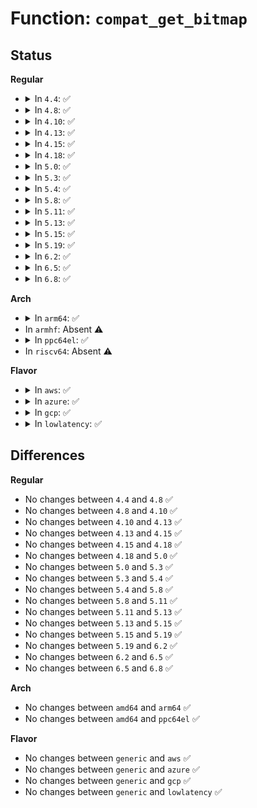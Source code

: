 # Function: <code>compat_get_bitmap</code>

## Status
<b>Regular</b>
<ul>
<li>
<details>
<summary>In <code>4.4</code>: ✅</summary>

```c
long int compat_get_bitmap(long unsigned int *mask, const compat_ulong_t *umask, long unsigned int bitmap_size);
```

**Collision:** Unique Global

**Inline:** No

**Transformation:** False

**Instances:**

```
In kernel/compat.c (ffffffff81111710)
Location: kernel/compat.c:890
Inline: False
Direct callers:
  - kernel/compat.c:compat_SyS_sched_setaffinity
  - kernel/compat.c:compat_SyS_migrate_pages
  - kernel/compat.c:compat_SyS_migrate_pages
  - kernel/compat.c:compat_SyS_migrate_pages
  - mm/mempolicy.c:compat_SyS_set_mempolicy
  - mm/mempolicy.c:compat_SyS_mbind
```
**Symbols:**

```
ffffffff81111710-ffffffff811117bc: compat_get_bitmap (STB_GLOBAL)
```
</details>
</li>
<li>
<details>
<summary>In <code>4.8</code>: ✅</summary>

```c
long int compat_get_bitmap(long unsigned int *mask, const compat_ulong_t *umask, long unsigned int bitmap_size);
```

**Collision:** Unique Global

**Inline:** No

**Transformation:** False

**Instances:**

```
In kernel/compat.c (ffffffff81118e60)
Location: kernel/compat.c:890
Inline: False
Direct callers:
  - kernel/compat.c:compat_SyS_migrate_pages
  - kernel/compat.c:compat_SyS_migrate_pages
  - kernel/compat.c:compat_SyS_migrate_pages
  - kernel/compat.c:compat_SyS_sched_setaffinity
  - mm/mempolicy.c:compat_SyS_mbind
  - mm/mempolicy.c:compat_SyS_set_mempolicy
```
**Symbols:**

```
ffffffff81118e60-ffffffff81118f0c: compat_get_bitmap (STB_GLOBAL)
```
</details>
</li>
<li>
<details>
<summary>In <code>4.10</code>: ✅</summary>

```c
long int compat_get_bitmap(long unsigned int *mask, const compat_ulong_t *umask, long unsigned int bitmap_size);
```

**Collision:** Unique Global

**Inline:** No

**Transformation:** False

**Instances:**

```
In kernel/compat.c (ffffffff81120580)
Location: kernel/compat.c:898
Inline: False
Direct callers:
  - kernel/compat.c:C_SYSC_migrate_pages
  - kernel/compat.c:C_SYSC_migrate_pages
  - kernel/compat.c:compat_SyS_sched_setaffinity
  - mm/mempolicy.c:C_SYSC_mbind
  - mm/mempolicy.c:C_SYSC_set_mempolicy
```
**Symbols:**

```
ffffffff81120580-ffffffff8112062c: compat_get_bitmap (STB_GLOBAL)
```
</details>
</li>
<li>
<details>
<summary>In <code>4.13</code>: ✅</summary>

```c
long int compat_get_bitmap(long unsigned int *mask, const compat_ulong_t *umask, long unsigned int bitmap_size);
```

**Collision:** Unique Global

**Inline:** No

**Transformation:** False

**Instances:**

```
In kernel/compat.c (ffffffff81120e70)
Location: kernel/compat.c:453
Inline: False
Direct callers:
  - kernel/compat.c:C_SYSC_migrate_pages
  - kernel/compat.c:C_SYSC_migrate_pages
  - kernel/compat.c:compat_SyS_sched_setaffinity
  - mm/mempolicy.c:C_SYSC_mbind
  - mm/mempolicy.c:C_SYSC_set_mempolicy
  - fs/select.c:compat_get_fd_set
```
**Symbols:**

```
ffffffff81120e70-ffffffff81120f27: compat_get_bitmap (STB_GLOBAL)
```
</details>
</li>
<li>
<details>
<summary>In <code>4.15</code>: ✅</summary>

```c
long int compat_get_bitmap(long unsigned int *mask, const compat_ulong_t *umask, long unsigned int bitmap_size);
```

**Collision:** Unique Global

**Inline:** No

**Transformation:** False

**Instances:**

```
In kernel/compat.c (ffffffff8112c4e0)
Location: kernel/compat.c:412
Inline: False
Direct callers:
  - kernel/compat.c:C_SYSC_migrate_pages
  - kernel/compat.c:C_SYSC_migrate_pages
  - kernel/compat.c:compat_SyS_sched_setaffinity
  - mm/mempolicy.c:C_SYSC_mbind
  - mm/mempolicy.c:C_SYSC_set_mempolicy
  - fs/select.c:compat_get_fd_set
```
**Symbols:**

```
ffffffff8112c4e0-ffffffff8112c597: compat_get_bitmap (STB_GLOBAL)
```
</details>
</li>
<li>
<details>
<summary>In <code>4.18</code>: ✅</summary>

```c
long int compat_get_bitmap(long unsigned int *mask, const compat_ulong_t *umask, long unsigned int bitmap_size);
```

**Collision:** Unique Global

**Inline:** No

**Transformation:** False

**Instances:**

```
In kernel/compat.c (ffffffff8113ace0)
Location: kernel/compat.c:377
Inline: False
Direct callers:
  - kernel/compat.c:compat_get_user_cpu_mask
  - mm/mempolicy.c:__do_compat_sys_migrate_pages
  - mm/mempolicy.c:__do_compat_sys_migrate_pages
  - mm/mempolicy.c:__do_compat_sys_migrate_pages
  - mm/mempolicy.c:__do_compat_sys_mbind
  - mm/mempolicy.c:__do_compat_sys_set_mempolicy
  - fs/select.c:compat_get_fd_set
```
**Symbols:**

```
ffffffff8113ace0-ffffffff8113ad90: compat_get_bitmap (STB_GLOBAL)
```
</details>
</li>
<li>
<details>
<summary>In <code>5.0</code>: ✅</summary>

```c
long int compat_get_bitmap(long unsigned int *mask, const compat_ulong_t *umask, long unsigned int bitmap_size);
```

**Collision:** Unique Global

**Inline:** No

**Transformation:** False

**Instances:**

```
In kernel/compat.c (ffffffff81146550)
Location: kernel/compat.c:348
Inline: False
Direct callers:
  - kernel/compat.c:compat_get_user_cpu_mask
  - mm/mempolicy.c:__do_compat_sys_migrate_pages
  - mm/mempolicy.c:__do_compat_sys_migrate_pages
  - mm/mempolicy.c:__do_compat_sys_migrate_pages
  - mm/mempolicy.c:__do_compat_sys_mbind
  - mm/mempolicy.c:__do_compat_sys_set_mempolicy
  - fs/select.c:compat_get_fd_set
```
**Symbols:**

```
ffffffff81146550-ffffffff81146603: compat_get_bitmap (STB_GLOBAL)
```
</details>
</li>
<li>
<details>
<summary>In <code>5.3</code>: ✅</summary>

```c
long int compat_get_bitmap(long unsigned int *mask, const compat_ulong_t *umask, long unsigned int bitmap_size);
```

**Collision:** Unique Global

**Inline:** No

**Transformation:** False

**Instances:**

```
In kernel/compat.c (ffffffff811516b0)
Location: kernel/compat.c:281
Inline: False
Direct callers:
  - kernel/compat.c:compat_get_user_cpu_mask
  - mm/mempolicy.c:__do_compat_sys_migrate_pages
  - mm/mempolicy.c:__do_compat_sys_migrate_pages
  - mm/mempolicy.c:__do_compat_sys_migrate_pages
  - mm/mempolicy.c:__do_compat_sys_mbind
  - mm/mempolicy.c:__do_compat_sys_set_mempolicy
  - fs/select.c:compat_get_fd_set
```
**Symbols:**

```
ffffffff811516b0-ffffffff81151757: compat_get_bitmap (STB_GLOBAL)
```
</details>
</li>
<li>
<details>
<summary>In <code>5.4</code>: ✅</summary>

```c
long int compat_get_bitmap(long unsigned int *mask, const compat_ulong_t *umask, long unsigned int bitmap_size);
```

**Collision:** Unique Global

**Inline:** No

**Transformation:** False

**Instances:**

```
In kernel/compat.c (ffffffff8115d300)
Location: kernel/compat.c:281
Inline: False
Direct callers:
  - kernel/compat.c:compat_get_user_cpu_mask
  - mm/mempolicy.c:__do_compat_sys_migrate_pages
  - mm/mempolicy.c:__do_compat_sys_migrate_pages
  - mm/mempolicy.c:__do_compat_sys_migrate_pages
  - mm/mempolicy.c:__do_compat_sys_mbind
  - mm/mempolicy.c:__do_compat_sys_set_mempolicy
  - fs/select.c:compat_get_fd_set
```
**Symbols:**

```
ffffffff8115d300-ffffffff8115d3a7: compat_get_bitmap (STB_GLOBAL)
```
</details>
</li>
<li>
<details>
<summary>In <code>5.8</code>: ✅</summary>

```c
long int compat_get_bitmap(long unsigned int *mask, const compat_ulong_t *umask, long unsigned int bitmap_size);
```

**Collision:** Unique Global

**Inline:** No

**Transformation:** False

**Instances:**

```
In kernel/compat.c (ffffffff8116dd40)
Location: kernel/compat.c:193
Inline: False
Direct callers:
  - kernel/compat.c:compat_get_user_cpu_mask
  - mm/mempolicy.c:__do_compat_sys_migrate_pages
  - mm/mempolicy.c:__do_compat_sys_migrate_pages
  - mm/mempolicy.c:__do_compat_sys_migrate_pages
  - mm/mempolicy.c:__do_compat_sys_mbind
  - mm/mempolicy.c:__do_compat_sys_set_mempolicy
  - fs/select.c:compat_core_sys_select
  - fs/select.c:compat_core_sys_select
  - fs/select.c:compat_core_sys_select
```
**Symbols:**

```
ffffffff8116dd40-ffffffff8116dde8: compat_get_bitmap (STB_GLOBAL)
```
</details>
</li>
<li>
<details>
<summary>In <code>5.11</code>: ✅</summary>

```c
long int compat_get_bitmap(long unsigned int *mask, const compat_ulong_t *umask, long unsigned int bitmap_size);
```

**Collision:** Unique Global

**Inline:** No

**Transformation:** False

**Instances:**

```
In kernel/compat.c (ffffffff8116a330)
Location: kernel/compat.c:193
Inline: False
Direct callers:
  - kernel/compat.c:compat_get_user_cpu_mask
  - mm/mempolicy.c:__do_compat_sys_migrate_pages
  - mm/mempolicy.c:__do_compat_sys_migrate_pages
  - mm/mempolicy.c:__do_compat_sys_migrate_pages
  - mm/mempolicy.c:__do_compat_sys_mbind
  - mm/mempolicy.c:__do_compat_sys_set_mempolicy
  - fs/select.c:compat_core_sys_select
  - fs/select.c:compat_core_sys_select
  - fs/select.c:compat_core_sys_select
```
**Symbols:**

```
ffffffff8116a330-ffffffff8116a3e6: compat_get_bitmap (STB_GLOBAL)
```
</details>
</li>
<li>
<details>
<summary>In <code>5.13</code>: ✅</summary>

```c
long int compat_get_bitmap(long unsigned int *mask, const compat_ulong_t *umask, long unsigned int bitmap_size);
```

**Collision:** Unique Global

**Inline:** No

**Transformation:** False

**Instances:**

```
In kernel/compat.c (ffffffff8116afd0)
Location: kernel/compat.c:193
Inline: False
Direct callers:
  - kernel/compat.c:compat_get_user_cpu_mask
  - mm/mempolicy.c:__do_compat_sys_migrate_pages
  - mm/mempolicy.c:__do_compat_sys_migrate_pages
  - mm/mempolicy.c:__do_compat_sys_migrate_pages
  - mm/mempolicy.c:__do_compat_sys_mbind
  - mm/mempolicy.c:__do_compat_sys_set_mempolicy
  - fs/select.c:compat_core_sys_select
  - fs/select.c:compat_core_sys_select
  - fs/select.c:compat_core_sys_select
```
**Symbols:**

```
ffffffff8116afd0-ffffffff8116b05e: compat_get_bitmap (STB_GLOBAL)
```
</details>
</li>
<li>
<details>
<summary>In <code>5.15</code>: ✅</summary>

```c
long int compat_get_bitmap(long unsigned int *mask, const compat_ulong_t *umask, long unsigned int bitmap_size);
```

**Collision:** Unique Global

**Inline:** No

**Transformation:** False

**Instances:**

```
In kernel/compat.c (ffffffff81190bd0)
Location: kernel/compat.c:193
Inline: False
Direct callers:
  - kernel/compat.c:compat_get_user_cpu_mask
  - mm/mempolicy.c:get_bitmap
  - fs/select.c:compat_core_sys_select
  - fs/select.c:compat_core_sys_select
  - fs/select.c:compat_core_sys_select
```
**Symbols:**

```
ffffffff81190bd0-ffffffff81190c5e: compat_get_bitmap (STB_GLOBAL)
```
</details>
</li>
<li>
<details>
<summary>In <code>5.19</code>: ✅</summary>

```c
long int compat_get_bitmap(long unsigned int *mask, const compat_ulong_t *umask, long unsigned int bitmap_size);
```

**Collision:** Unique Global

**Inline:** No

**Transformation:** False

**Instances:**

```
In kernel/compat.c (ffffffff811c0440)
Location: kernel/compat.c:193
Inline: False
Direct callers:
  - kernel/compat.c:__ia32_compat_sys_sched_setaffinity
  - mm/mempolicy.c:get_nodes
  - fs/select.c:compat_core_sys_select
  - fs/select.c:compat_core_sys_select
  - fs/select.c:compat_core_sys_select
```
**Symbols:**

```
ffffffff811c0440-ffffffff811c04e0: compat_get_bitmap (STB_GLOBAL)
```
</details>
</li>
<li>
<details>
<summary>In <code>6.2</code>: ✅</summary>

```c
long int compat_get_bitmap(long unsigned int *mask, const compat_ulong_t *umask, long unsigned int bitmap_size);
```

**Collision:** Unique Global

**Inline:** No

**Transformation:** False

**Instances:**

```
In kernel/compat.c (ffffffff81202800)
Location: kernel/compat.c:193
Inline: False
Direct callers:
  - kernel/compat.c:__ia32_compat_sys_sched_setaffinity
  - mm/mempolicy.c:get_nodes
  - fs/select.c:compat_core_sys_select
  - fs/select.c:compat_core_sys_select
  - fs/select.c:compat_core_sys_select
```
**Symbols:**

```
ffffffff81202800-ffffffff812028a7: compat_get_bitmap (STB_GLOBAL)
```
</details>
</li>
<li>
<details>
<summary>In <code>6.5</code>: ✅</summary>

```c
long int compat_get_bitmap(long unsigned int *mask, const compat_ulong_t *umask, long unsigned int bitmap_size);
```

**Collision:** Unique Global

**Inline:** No

**Transformation:** False

**Instances:**

```
In kernel/compat.c (ffffffff81217bd0)
Location: kernel/compat.c:193
Inline: False
Direct callers:
  - kernel/compat.c:__ia32_compat_sys_sched_setaffinity
  - mm/mempolicy.c:get_nodes
  - fs/select.c:compat_core_sys_select
  - fs/select.c:compat_core_sys_select
  - fs/select.c:compat_core_sys_select
  - io_uring/io_uring.c:io_register_iowq_aff
```
**Symbols:**

```
ffffffff81217bd0-ffffffff81217c6e: compat_get_bitmap (STB_GLOBAL)
```
</details>
</li>
<li>
<details>
<summary>In <code>6.8</code>: ✅</summary>

```c
long int compat_get_bitmap(long unsigned int *mask, const compat_ulong_t *umask, long unsigned int bitmap_size);
```

**Collision:** Unique Global

**Inline:** No

**Transformation:** False

**Instances:**

```
In kernel/compat.c (ffffffff8122f790)
Location: kernel/compat.c:193
Inline: False
Direct callers:
  - kernel/compat.c:__ia32_compat_sys_sched_setaffinity
  - mm/mempolicy.c:get_nodes
  - fs/select.c:compat_core_sys_select
  - fs/select.c:compat_core_sys_select
  - fs/select.c:compat_core_sys_select
  - io_uring/register.c:io_register_iowq_aff
```
**Symbols:**

```
ffffffff8122f790-ffffffff8122f82e: compat_get_bitmap (STB_GLOBAL)
```
</details>
</li>
</ul>
<b>Arch</b>
<ul>
<li>
<details>
<summary>In <code>arm64</code>: ✅</summary>

```c
long int compat_get_bitmap(long unsigned int *mask, const compat_ulong_t *umask, long unsigned int bitmap_size);
```

**Collision:** Unique Global

**Inline:** No

**Transformation:** False

**Instances:**

```
In kernel/compat.c (ffff8000101cd390)
Location: kernel/compat.c:281
Inline: False
Direct callers:
  - kernel/compat.c:__arm64_compat_sys_sched_setaffinity
  - mm/mempolicy.c:__arm64_compat_sys_migrate_pages
  - mm/mempolicy.c:__arm64_compat_sys_migrate_pages
  - mm/mempolicy.c:__arm64_compat_sys_mbind
  - mm/mempolicy.c:__arm64_compat_sys_set_mempolicy
  - fs/select.c:compat_get_fd_set
```
**Symbols:**

```
ffff8000101cd390-ffff8000101cd7d8: compat_get_bitmap (STB_GLOBAL)
```
</details>
</li>
<li>
In <code>armhf</code>: Absent ⚠️
</li>
<li>
<details>
<summary>In <code>ppc64el</code>: ✅</summary>

```c
long int compat_get_bitmap(long unsigned int *mask, const compat_ulong_t *umask, long unsigned int bitmap_size);
```

**Collision:** Unique Global

**Inline:** No

**Transformation:** False

**Instances:**

```
In kernel/compat.c (c000000000237120)
Location: kernel/compat.c:281
Inline: False
Direct callers:
  - kernel/compat.c:__do_compat_sys_sched_setaffinity
  - mm/mempolicy.c:__se_compat_sys_migrate_pages
  - mm/mempolicy.c:__se_compat_sys_migrate_pages
  - mm/mempolicy.c:__se_compat_sys_migrate_pages
  - mm/mempolicy.c:__se_compat_sys_mbind
  - mm/mempolicy.c:__se_compat_sys_set_mempolicy
  - fs/select.c:compat_get_fd_set
```
**Symbols:**

```
c000000000237120-c0000000002372c8: compat_get_bitmap (STB_GLOBAL)
```
</details>
</li>
<li>
In <code>riscv64</code>: Absent ⚠️
</li>
</ul>
<b>Flavor</b>
<ul>
<li>
<details>
<summary>In <code>aws</code>: ✅</summary>

```c
long int compat_get_bitmap(long unsigned int *mask, const compat_ulong_t *umask, long unsigned int bitmap_size);
```

**Collision:** Unique Global

**Inline:** No

**Transformation:** False

**Instances:**

```
In kernel/compat.c (ffffffff81155920)
Location: kernel/compat.c:281
Inline: False
Direct callers:
  - kernel/compat.c:compat_get_user_cpu_mask
  - mm/mempolicy.c:__do_compat_sys_migrate_pages
  - mm/mempolicy.c:__do_compat_sys_migrate_pages
  - mm/mempolicy.c:__do_compat_sys_migrate_pages
  - mm/mempolicy.c:__do_compat_sys_mbind
  - mm/mempolicy.c:__do_compat_sys_set_mempolicy
  - fs/select.c:compat_get_fd_set
```
**Symbols:**

```
ffffffff81155920-ffffffff811559c7: compat_get_bitmap (STB_GLOBAL)
```
</details>
</li>
<li>
<details>
<summary>In <code>azure</code>: ✅</summary>

```c
long int compat_get_bitmap(long unsigned int *mask, const compat_ulong_t *umask, long unsigned int bitmap_size);
```

**Collision:** Unique Global

**Inline:** No

**Transformation:** False

**Instances:**

```
In kernel/compat.c (ffffffff81148c40)
Location: kernel/compat.c:281
Inline: False
Direct callers:
  - kernel/compat.c:compat_get_user_cpu_mask
  - mm/mempolicy.c:__do_compat_sys_migrate_pages
  - mm/mempolicy.c:__do_compat_sys_migrate_pages
  - mm/mempolicy.c:__do_compat_sys_migrate_pages
  - mm/mempolicy.c:__do_compat_sys_mbind
  - mm/mempolicy.c:__do_compat_sys_set_mempolicy
  - fs/select.c:compat_get_fd_set
```
**Symbols:**

```
ffffffff81148c40-ffffffff81148ce7: compat_get_bitmap (STB_GLOBAL)
```
</details>
</li>
<li>
<details>
<summary>In <code>gcp</code>: ✅</summary>

```c
long int compat_get_bitmap(long unsigned int *mask, const compat_ulong_t *umask, long unsigned int bitmap_size);
```

**Collision:** Unique Global

**Inline:** No

**Transformation:** False

**Instances:**

```
In kernel/compat.c (ffffffff811536f0)
Location: kernel/compat.c:281
Inline: False
Direct callers:
  - kernel/compat.c:compat_get_user_cpu_mask
  - mm/mempolicy.c:__do_compat_sys_migrate_pages
  - mm/mempolicy.c:__do_compat_sys_migrate_pages
  - mm/mempolicy.c:__do_compat_sys_migrate_pages
  - mm/mempolicy.c:__do_compat_sys_mbind
  - mm/mempolicy.c:__do_compat_sys_set_mempolicy
  - fs/select.c:compat_get_fd_set
```
**Symbols:**

```
ffffffff811536f0-ffffffff81153797: compat_get_bitmap (STB_GLOBAL)
```
</details>
</li>
<li>
<details>
<summary>In <code>lowlatency</code>: ✅</summary>

```c
long int compat_get_bitmap(long unsigned int *mask, const compat_ulong_t *umask, long unsigned int bitmap_size);
```

**Collision:** Unique Global

**Inline:** No

**Transformation:** False

**Instances:**

```
In kernel/compat.c (ffffffff811605f0)
Location: kernel/compat.c:281
Inline: False
Direct callers:
  - kernel/compat.c:compat_get_user_cpu_mask
  - mm/mempolicy.c:__do_compat_sys_migrate_pages
  - mm/mempolicy.c:__do_compat_sys_migrate_pages
  - mm/mempolicy.c:__do_compat_sys_migrate_pages
  - mm/mempolicy.c:__do_compat_sys_mbind
  - mm/mempolicy.c:__do_compat_sys_set_mempolicy
  - fs/select.c:compat_get_fd_set
```
**Symbols:**

```
ffffffff811605f0-ffffffff81160697: compat_get_bitmap (STB_GLOBAL)
```
</details>
</li>
</ul>

## Differences
<b>Regular</b>
<ul>
<li>
No changes between <code>4.4</code> and <code>4.8</code> ✅
</li>
<li>
No changes between <code>4.8</code> and <code>4.10</code> ✅
</li>
<li>
No changes between <code>4.10</code> and <code>4.13</code> ✅
</li>
<li>
No changes between <code>4.13</code> and <code>4.15</code> ✅
</li>
<li>
No changes between <code>4.15</code> and <code>4.18</code> ✅
</li>
<li>
No changes between <code>4.18</code> and <code>5.0</code> ✅
</li>
<li>
No changes between <code>5.0</code> and <code>5.3</code> ✅
</li>
<li>
No changes between <code>5.3</code> and <code>5.4</code> ✅
</li>
<li>
No changes between <code>5.4</code> and <code>5.8</code> ✅
</li>
<li>
No changes between <code>5.8</code> and <code>5.11</code> ✅
</li>
<li>
No changes between <code>5.11</code> and <code>5.13</code> ✅
</li>
<li>
No changes between <code>5.13</code> and <code>5.15</code> ✅
</li>
<li>
No changes between <code>5.15</code> and <code>5.19</code> ✅
</li>
<li>
No changes between <code>5.19</code> and <code>6.2</code> ✅
</li>
<li>
No changes between <code>6.2</code> and <code>6.5</code> ✅
</li>
<li>
No changes between <code>6.5</code> and <code>6.8</code> ✅
</li>
</ul>
<b>Arch</b>
<ul>
<li>
No changes between <code>amd64</code> and <code>arm64</code> ✅
</li>
<li>
No changes between <code>amd64</code> and <code>ppc64el</code> ✅
</li>
</ul>
<b>Flavor</b>
<ul>
<li>
No changes between <code>generic</code> and <code>aws</code> ✅
</li>
<li>
No changes between <code>generic</code> and <code>azure</code> ✅
</li>
<li>
No changes between <code>generic</code> and <code>gcp</code> ✅
</li>
<li>
No changes between <code>generic</code> and <code>lowlatency</code> ✅
</li>
</ul>
